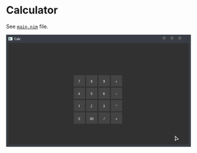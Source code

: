 # Calculator

See [`main.nim`](https://github.com/Ethosa/nodesnim/blob/master/examples/calculator/main.nim) file.

![gif here](https://github.com/Ethosa/nodesnim/blob/master/examples/calculator/one.gif)
